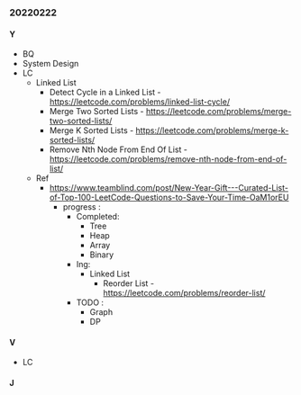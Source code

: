 ### 20220222

#### Y
- BQ
- System Design
- LC
  - Linked List
    - Detect Cycle in a Linked List - https://leetcode.com/problems/linked-list-cycle/
    - Merge Two Sorted Lists - https://leetcode.com/problems/merge-two-sorted-lists/
    - Merge K Sorted Lists - https://leetcode.com/problems/merge-k-sorted-lists/
    - Remove Nth Node From End Of List - https://leetcode.com/problems/remove-nth-node-from-end-of-list/
  - Ref
    - https://www.teamblind.com/post/New-Year-Gift---Curated-List-of-Top-100-LeetCode-Questions-to-Save-Your-Time-OaM1orEU
      - progress :
        - Completed:
          - Tree
          - Heap
          - Array
          - Binary
        - Ing:
          - Linked List
            - Reorder List - https://leetcode.com/problems/reorder-list/
        - TODO :
          - Graph
          - DP

#### V
- LC

#### J
